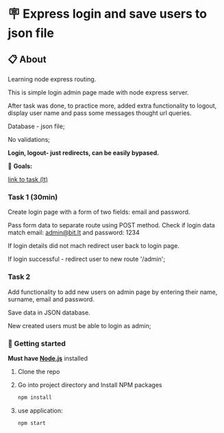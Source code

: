 # 🪧 Express login and save users to json file

## 📋 About

Learning node express routing.

This is simple login admin page made with node express server.

After task was done, to practice more, added extra functionality to logout, display user name and pass some messages thought url queries.

Database - json file;

No validations;

**Login, logout- just redirects, can be easily bypased.**

🎯 **Goals:**

[link to task (lt)](./README-task-lt.md)

### Task 1 (30min)

Create login page with a form of two fields: email and password.

Pass form data to separate route using POST method.
Check if login data match email: admin@bit.lt and password: 1234

If login details did not mach redirect user back to login page.

If login successful - redirect user to new route '/admin';

### Task 2

Add functionality to add new users on admin page by entering their name, surname, email and password.

Save data in JSON database.

New created users must be able to login as admin;

### 🏁 Getting started

**Must have [Node.js](https://nodejs.org)** installed

1. Clone the repo
2. Go into project directory and Install NPM packages

   ```sh
   npm install
   ```

3. use application:

   ```sh
   npm start
   ```
